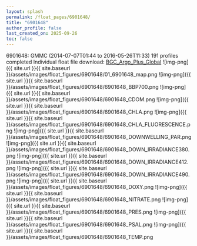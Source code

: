 ```yaml
---
layout: splash
permalink: /float_pages/6901648/
title: "6901648"
author_profile: false
last_created_on: 2025-09-26
toc: false
---
```

 
6901648: GMMC (2014-07-07T01:44 to 2016-05-26T11:33)
191 profiles completed
Individual float file download: [BGC_Argo_Plus_Global](https://ftp.soest.hawaii.edu/bgc_argo_plus/Individual_Floats/outliers_removed/6901648_Sprof_processed.nc)
![img-png]({{ site.url }}{{ site.baseurl }}/assets/images/float_figures/6901648/01_6901648_map.png
![img-png]({{ site.url }}{{ site.baseurl }}/assets/images/float_figures/6901648/6901648_BBP700.png
![img-png]({{ site.url }}{{ site.baseurl }}/assets/images/float_figures/6901648/6901648_CDOM.png
![img-png]({{ site.url }}{{ site.baseurl }}/assets/images/float_figures/6901648/6901648_CHLA.png
![img-png]({{ site.url }}{{ site.baseurl }}/assets/images/float_figures/6901648/6901648_CHLA_FLUORESCENCE.png
![img-png]({{ site.url }}{{ site.baseurl }}/assets/images/float_figures/6901648/6901648_DOWNWELLING_PAR.png
![img-png]({{ site.url }}{{ site.baseurl }}/assets/images/float_figures/6901648/6901648_DOWN_IRRADIANCE380.png
![img-png]({{ site.url }}{{ site.baseurl }}/assets/images/float_figures/6901648/6901648_DOWN_IRRADIANCE412.png
![img-png]({{ site.url }}{{ site.baseurl }}/assets/images/float_figures/6901648/6901648_DOWN_IRRADIANCE490.png
![img-png]({{ site.url }}{{ site.baseurl }}/assets/images/float_figures/6901648/6901648_DOXY.png
![img-png]({{ site.url }}{{ site.baseurl }}/assets/images/float_figures/6901648/6901648_NITRATE.png
![img-png]({{ site.url }}{{ site.baseurl }}/assets/images/float_figures/6901648/6901648_PRES.png
![img-png]({{ site.url }}{{ site.baseurl }}/assets/images/float_figures/6901648/6901648_PSAL.png
![img-png]({{ site.url }}{{ site.baseurl }}/assets/images/float_figures/6901648/6901648_TEMP.png
